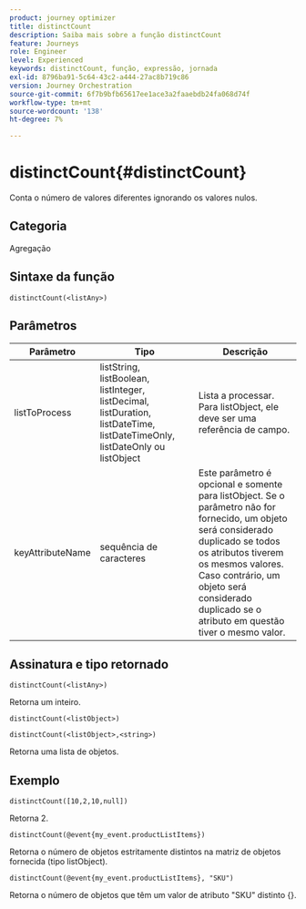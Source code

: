 ```yaml
---
product: journey optimizer
title: distinctCount
description: Saiba mais sobre a função distinctCount
feature: Journeys
role: Engineer
level: Experienced
keywords: distinctCount, função, expressão, jornada
exl-id: 8796ba91-5c64-43c2-a444-27ac8b719c86
version: Journey Orchestration
source-git-commit: 6f7b9bfb65617ee1ace3a2faaebdb24fa068d74f
workflow-type: tm+mt
source-wordcount: '138'
ht-degree: 7%

---
```


# distinctCount{#distinctCount}

Conta o número de valores diferentes ignorando os valores nulos.

## Categoria

Agregação

## Sintaxe da função

`distinctCount(<listAny>)`

## Parâmetros

| Parâmetro | Tipo | Descrição |
|-----------|------------------|------------------|
| listToProcess | listString, listBoolean, listInteger, listDecimal, listDuration, listDateTime, listDateTimeOnly, listDateOnly ou listObject | Lista a processar. Para listObject, ele deve ser uma referência de campo. |
| keyAttributeName | sequência de caracteres | Este parâmetro é opcional e somente para listObject. Se o parâmetro não for fornecido, um objeto será considerado duplicado se todos os atributos tiverem os mesmos valores. Caso contrário, um objeto será considerado duplicado se o atributo em questão tiver o mesmo valor. |

## Assinatura e tipo retornado

`distinctCount(<listAny>)`

Retorna um inteiro.

`distinctCount(<listObject>)`

`distinctCount(<listObject>,<string>)`

Retorna uma lista de objetos.


## Exemplo

`distinctCount([10,2,10,null])`

Retorna 2.

`distinctCount(@event{my_event.productListItems})`

Retorna o número de objetos estritamente distintos na matriz de objetos fornecida (tipo listObject).

`distinctCount(@event{my_event.productListItems}, "SKU")`

Retorna o número de objetos que têm um valor de atributo &quot;SKU&quot; distinto {}.
